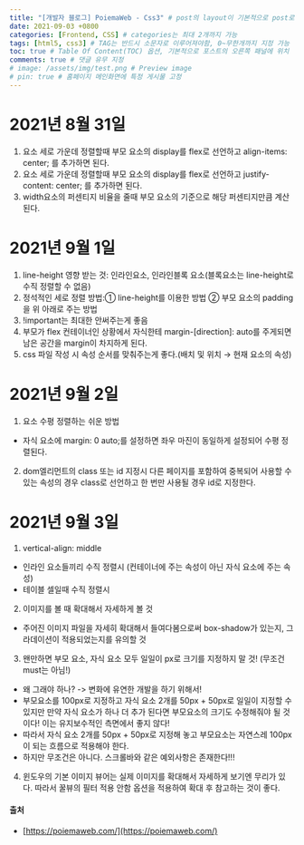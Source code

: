 ```yaml
---
title: "[개발자 블로그] PoiemaWeb - Css3" # post의 layout이 기본적으로 post로 설정되어있어서 Front Matter에 따로 layout변수를 만들어 주지 않아도 됨
date: 2021-09-03 +0800
categories: [Frontend, CSS] # categories는 최대 2개까지 가능
tags: [html5, css3] # TAG는 반드시 소문자로 이루어져야함, 0~무한개까지 지정 가능
toc: true # Table Of Content(TOC) 옵션, 기본적으로 포스트의 오른쪽 패널에 위치
comments: true # 댓글 유무 지정
# image: /assets/img/test.png # Preview image
# pin: true # 홈페이지 메인화면에 특정 게시물 고정
---
```


# 2021년 8월 31일
1) 요소 세로 가운데 정렬할때 부모 요소의 display를 flex로 선언하고 align-items: center; 를 추가하면 된다.
2) 요소 세로 가운데 정렬할때 부모 요소의 display를 flex로 선언하고 justify-content: center; 를 추가하면 된다.
3) width요소의 퍼센티지 비율을 줄때 부모 요소의 기준으로 해당 퍼센티지만큼 계산된다.

# 2021년 9월 1일
1) line-height 영향 받는 것: 인라인요소, 인라인블록 요소(블록요소는 line-height로 수직 정렬할 수 없음)
2) 정석적인 세로 정렬 방법:① line-height를 이용한 방법 ② 부모 요소의 padding을 위 아래로 주는 방법
3) !important는 최대한 안써주는게 좋음
4) 부모가 flex 컨테이너인 상황에서 자식한테 margin-[direction]: auto를 주게되면 남은 공간을 margin이 차지하게 된다.
5) css 파일 작성 시 속성 순서를 맞춰주는게 좋다.(배치 및 위치 → 현재 요소의 속성)

# 2021년 9월 2일
1) 요소 수평 정렬하는 쉬운 방법
- 자식 요소에 margin: 0 auto;를 설정하면 좌우 마진이 동일하게 설정되어 수평 정렬된다. 
2) dom엘리먼트의 class 또는 id 지정시 다른 페이지를 포함하여 중복되어 사용할 수 있는 속성의 경우 class로 선언하고 한 번만 사용될 경우 id로 지정한다.

# 2021년 9월 3일
1) vertical-align: middle
- 인라인 요소들끼리 수직 정렬시 (컨테이너에 주는 속성이 아닌 자식 요소에 주는 속성)
- 테이블 셀일때 수직 정렬시

2) 이미지를 볼 때 확대해서 자세하게 볼 것
- 주어진 이미지 파일을 자세히 확대해서 들여다봄으로써 box-shadow가 있는지, 그라데이션이 적용되었는지를 유의할 것

3) 왠만하면 부모 요소, 자식 요소 모두 일일이 px로 크기를 지정하지 말 것! (무조건 must는 아님!)
- 왜 그래야 하나? -> 변화에 유연한 개발을 하기 위해서!
- 부모요소를 100px로 지정하고 자식 요소 2개를 50px + 50px로 일일이 지정할 수 있지만 만약 자식 요소가 하나 더 추가 된다면 부모요소의 크기도 수정해줘야 될 것이다! 이는 유지보수적인 측면에서 좋지 않다!
- 따라서 자식 요소 2개를 50px + 50px로 지정해 놓고 부모요소는 자연스레 100px이 되는 흐름으로 적용해야 한다.
- 하지만 무조건은 아니다. 스크롤바와 같은 예외사항은 존재한다!!! 

4) 윈도우의 기본 이미지 뷰어는 실제 이미지를 확대해서 자세하게 보기엔 무리가 있다. 따라서 꿀뷰의 필터 적용 안함 옵션을 적용하여 확대 후 참고하는 것이 좋다.

#### 출처
- [https://poiemaweb.com/](https://poiemaweb.com/)
